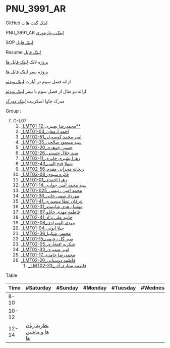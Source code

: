 # PNU_3991_AR

GitHub  [لینک گیت هاب](https://github.com/MohammadaminRaisi)

PNU_3991_AR  [لینک ریپازیتوری](https://github.com/MohammadaminRaisi/PNU_3991_AR)

SOP [لینک فایل](https://github.com/MohammadaminRaisi/PNU_3991_AR/tree/main/SOP)

Resume [لینک فایل](https://github.com/MohammadaminRaisi/PNU_3991_AR/tree/main/Resume)

پروژه لاتک  [لینک فایل ها](https://github.com/MohammadaminRaisi/PNU_3991_AR/tree/main/Latex%20Project)

پروژه بیمر  [لینک فایل ها](https://github.com/MohammadaminRaisi/PNU_3991_AR/tree/main/Latex%20Project)

ارائه فصل سوم در آپارت  [لینک ویدئو](https://www.aparat.com/v/4BSGl)

ارائه دو مثال از فصل سوم با بیمر  [لینک ویدئو](https://www.aparat.com/v/Ji6kz)

مدرک جاوا اسکریپت  [لینک مدرک](https://github.com/MohammadaminRaisi/PNU_3991_AR/tree/main/JavaScript)

Group :

 <a name="G-L07"></a>

7. G-L07
    1. [_LMT01-12_محمدرضا بصیری**](https://github.com/AliRazavi-edu/PNU_3991/tree/master/_BSc/Theory-of-Languages-and-Machines/_1115157_01/12_%D9%85%D8%AD%D9%85%D8%AF%D8%B1%D8%B6%D8%A7%20%D8%A8%D8%B5%D9%8A%D8%B1%D9%8A )
	2. [_LMT01-03_احمد  ارمغان](https://github.com/AliRazavi-edu/PNU_3991/tree/master/_BSc/Theory-of-Languages-and-Machines/_1115157_01/03_%D8%A7%D8%AD%D9%85%D8%AF%20%D8%A7%D8%B1%D9%85%D8%BA%D8%A7%D9%86)
	1. [_LMT02-51_امیر محمد کوسه لر](https://github.com/AliRazavi-edu/PNU_3991/blob/master/_BSc/Theory-of-Languages-and-Machines/_1115157_02/51_%D8%A7%D9%85%D9%8A%D8%B1%D9%85%D8%AD%D9%85%D8%AF%20%D9%83%D9%88%D8%B3%D9%87%20%D9%84%D8%B1/readme.md)
	1. [_LMT01-35_سید مسعود صالحی](https://github.com/AliRazavi-edu/PNU_3991/tree/master/_BSc/Theory-of-Languages-and-Machines/_1115157_01/35_%D8%B3%D9%8A%D8%AF%D9%85%D8%B3%D8%B9%D9%88%D8%AF%20%D8%B5%D8%A7%D9%84%D8%AD%D9%8A)  
	1. [_LMT02-20_حسین جوهری](https://github.com/AliRazavi-edu/PNU_3991/tree/master/_BSc/Theory-of-Languages-and-Machines/_1115157_02/20_%D8%AD%D8%B3%D9%8A%D9%86%20%D8%AC%D9%88%D9%87%D8%B1%D9%8A)   
	1. [_LMT02-26_سید جلال حسینی](https://github.com/AliRazavi-edu/PNU_3991/blob/master/_BSc/Theory-of-Languages-and-Machines/_1115157_02/23_%D8%B3%D9%8A%D8%AF%D8%AC%D9%84%D8%A7%D9%84%20%D8%AD%D8%B3%D9%8A%D9%86%D9%8A/readme.md)
	1. [_LMT02-11_زهرا بشیری خاوری](https://github.com/AliRazavi-edu/PNU_3991/tree/master/_BSc/Theory-of-Languages-and-Machines/_1115157_02/11_%D8%B2%D9%87%D8%B1%D8%A7%20%D8%A8%D8%B4%D9%8A%D8%B1%D9%8A%20%D8%AE%D8%A7%D9%88%D8%B1%D9%8A)
	1. [_LMT02-43_شهلا فتح الهی](https://github.com/AliRazavi-edu/PNU_3991/tree/master/_BSc/Theory-of-Languages-and-Machines/_1115157_02/43_%D8%B4%D9%87%D9%84%D8%A7%20%D9%81%D8%AA%D8%AD%20%D8%A7%D9%84%D9%87%D9%8A)
	1. [_LMT02-56_ریحانه محرابی مقدم](https://github.com/AliRazavi-edu/PNU_3991/tree/master/_BSc/Theory-of-Languages-and-Machines/_1115157_02/56_%D8%B1%D9%8A%D8%AD%D8%A7%D9%86%D9%87%20%D9%85%D8%AD%D8%B1%D8%A7%D8%A8%D9%8A%20%D9%85%D9%82%D8%AF%D9%85)
	1. [_LMT03-08_فائزه سیدی](https://github.com/AliRazavi-edu/PNU_3991/blob/master/_BSc/Theory-of-Languages-and-Machines/_1115157_03/09_%D9%81%D8%A7%D8%A6%D8%B2%D9%87%20%D8%B5%D9%8A%D8%AF%D9%8A/readme.md)
	1. [_LMT01-01_زهرا احمدی](https://github.com/AliRazavi-edu/PNU_3991/tree/master/_BSc/Theory-of-Languages-and-Machines/_1115157_01/01_%D8%B2%D9%87%D8%B1%D8%A7%20%D8%A7%D8%AD%D9%85%D8%AF%D9%8A)
	1. [_LMT01-14_سید محمد امین جوادی](https://github.com/AliRazavi-edu/PNU_3991/tree/master/_BSc/Theory-of-Languages-and-Machines/_1115157_01/14_%D8%B3%D9%8A%D8%AF%D9%85%D8%AD%D9%85%D8%AF%D8%A7%D9%85%D9%8A%D9%86%20%D8%AC%D9%88%D8%A7%D8%AF%D9%8A)
	1. [_LMT01-025_محمد امین رئیسی](https://github.com/AliRazavi-edu/PNU_3991/tree/master/_BSc/Theory-of-Languages-and-Machines/_1115157_01/25_%D9%85%D8%AD%D9%85%D8%AF%D8%A7%D9%85%D9%8A%D9%86%20%D8%B1%D8%A6%D9%8A%D8%B3%D9%8A)
	1. [_LMT01-36_مهرداد صفی خانی](https://github.com/AliRazavi-edu/PNU_3991/tree/master/_BSc/Theory-of-Languages-and-Machines/_1115157_01/36_%D9%85%D9%87%D8%B1%D8%AF%D8%A7%D8%AF%20%D8%B5%D9%81%D9%8A%20%D8%AE%D8%A7%D9%86%D9%8A)
	1. [_LMT01-41_عرفان عطا منصوری](https://github.com/AliRazavi-edu/PNU_3991/tree/master/_BSc/Theory-of-Languages-and-Machines/_1115157_01/41_%D8%B9%D8%B1%D9%81%D8%A7%D9%86%20%D8%B9%D8%B7%D8%A7%D9%85%D9%86%D8%B5%D9%88%D8%B1%D9%8A)
	1. [_LMT02-31_مهسا زهدی شایسته](https://github.com/AliRazavi-edu/PNU_3991/tree/master/_BSc/Theory-of-Languages-and-Machines/_1115157_02/31_%D9%85%D9%87%D8%B3%D8%A7%20%D8%B2%D9%87%D8%AF%D9%8A%20%D8%B4%D8%A7%D9%8A%D8%B3%D8%AA%D9%87)
	1. [_LMT02-67_فاطمه مهدی خانلو](https://github.com/AliRazavi-edu/PNU_3991/tree/master/_BSc/Theory-of-Languages-and-Machines/_1115157_02/67_%D9%81%D8%A7%D8%B7%D9%85%D9%87%20%D9%85%D9%87%D8%AF%D9%8A%D8%AE%D8%A7%D9%86%D9%84%D9%88)
	1. [_LMT02-41_حانیه علی نژاد](https://github.com/AliRazavi-edu/PNU_3991/tree/master/_BSc/Theory-of-Languages-and-Machines/_1115157_02/41_%D8%AD%D8%A7%D9%86%D9%8A%D9%87%20%D8%B9%D9%84%D9%8A%20%D9%86%DA%98%D8%A7%D8%AF)
	1. [_LMT02-08_مهدی الهمرادی](https://github.com/AliRazavi-edu/PNU_3991/tree/master/_BSc/Theory-of-Languages-and-Machines/_1115157_02/08_%D9%85%D9%87%D8%AF%D9%8A%20%D8%A7%D9%84%D9%87%D9%85%D8%B1%D8%A7%D8%AF%D9%8A)
	1. [_LMT01-04_جیلا ایوبی](https://github.com/AliRazavi-edu/PNU_3991/blob/master/_BSc/UserInterfaceDesgin/1322110_01/04_%D8%AC%D9%8A%D9%84%D8%A7%20%D8%A7%D9%8A%D9%88%D8%A8%D9%8A/readme.md)
	1. [_LMT02-36_محسن شکیبا](https://github.com/AliRazavi-edu/PNU_3991/blob/master/_BSc/Theory-of-Languages-and-Machines/_1115157_02/36_%D9%85%D8%AD%D8%B3%D9%86%20%D8%B4%D9%83%D9%8A%D8%A8%D8%A7/readme.md)
	1. [_LMT01-15_صبر گل رحیمی](https://github.com/AliRazavi-edu/PNU_3991/blob/master/_BSc/UserInterfaceDesgin/1322110_01/15_%D8%B5%D8%A8%D8%B1%DA%AF%D9%84%20%D8%B1%D8%AD%D9%8A%D9%85%D9%8A/readme.md)
	1. [_LMT02-05_شکریه افتخاری](https://github.com/AliRazavi-edu/PNU_3991/blob/master/_BSc/ResearchAndPresentationMethods/1322010_02/05_%D8%B4%D9%83%D8%B1%D9%8A%D9%87%20%D8%A7%D9%81%D8%AA%D8%AE%D8%A7%D8%B1%D9%8A/readme.md)
	1. [_LMT02-33_امیر ضمیری](https://github.com/AliRazavi-edu/PNU_3991/blob/master/_BSc/ResearchAndPresentationMethods/1322010_02/34_%D8%A7%D9%85%D9%8A%D8%B1%20%D8%B6%D9%85%D9%8A%D8%B1%D9%8A/readme.md)
	1. [_LMT01-17_محمدرضا حامدی](https://github.com/AliRazavi-edu/PNU_3991/blob/master/_BSc/Theory-of-Languages-and-Machines/_1115157_01/17_%D9%85%D8%AD%D9%85%D8%AF%D8%B1%D8%B6%D8%A7%20%D8%AD%D8%A7%D9%85%D8%AF%D9%8A/readme.md)
	1. [_LMT02-20_فاطمه دوستانی](https://github.com/AliRazavi-edu/PNU_3991/blob/master/_BSc/ResearchAndPresentationMethods/1322010_02/20_%D9%81%D8%A7%D8%B7%D9%85%D9%87%20%D8%AF%D9%88%D8%B3%D8%AA%D8%A7%D9%86%D9%8A/readme.md)
        1. [_LMT02-33_فاطمه ستاری آذر](https://github.com/AliRazavi-edu/PNU_3991/tree/master/_BSc/Theory-of-Languages-and-Machines/_1115157_02/33_%D9%81%D8%A7%D8%B7%D9%85%D9%87%20%D8%B3%D8%AA%D8%A7%D8%B1%D9%8A%20%D8%A7%D8%B0%D8%B1)
<a name="G-L08"></a>

 Table

 Time | #Saturday | #Sunday | #Monday | #Tuesday | #Wednesday | #Thursday | #Friday 
 --- | --- | --- | --- |--- |--- |--- |--- 
 8-10   | | | | | | | |
 10-12  | | | | | | | |
 12-14  |  [نظریه زبان ها و ماشین ها](https://github.com/AliRazavi-edu/PNU_3991/tree/master/_BSc/Theory-of-Languages-and-Machines/_1115157_01)  | | | | | | 
